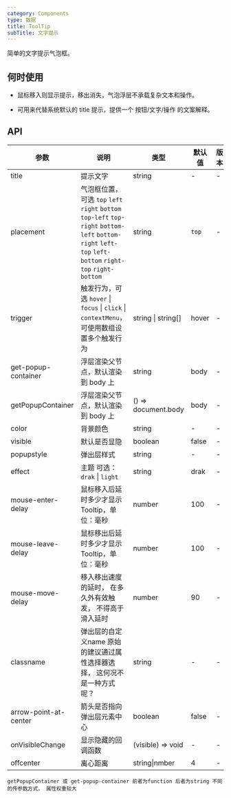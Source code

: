 ```yaml
---
category: Components
type: 数据
title: ToolTip
subTitle: 文字提示
---
```


简单的文字提示气泡框。

## 何时使用
- 鼠标移入则显示提示，移出消失，气泡浮层不承载复杂文本和操作。

- 可用来代替系统默认的 title 提示，提供一个 按钮/文字/操作 的文案解释。



## API

| 参数                  | 说明                                                                                                                                                   | 类型                | 默认值 | 版本 |
| --------------------- | ------------------------------------------------------------------------------------------------------------------------------------------------------ | ------------------- | ------ | ---- |
| title                 | 提示文字                                                                                                                                               | string              | -      | -    |
| placement             | 气泡框位置，可选 `top` `left` `right` `bottom` `top-left` `top-right` `bottom-left` `bottom-right` `left-top` `left-bottom` `right-top` `right-bottom` | string              | `top`  | -    |
| trigger               | 触发行为，可选 `hover` \| `focus` \| `click` \| `contextMenu`，可使用数组设置多个触发行为                                                              | string \| string[]  | hover  | -    |
| get-popup-container   | 浮层渲染父节点，默认渲染到 body 上                                                                                                                     | string              | body   | -    |
| getPopupContainer     | 浮层渲染父节点，默认渲染到 body 上                                                                                                                     | () => document.body | body   | -    |
| color                 | 背景颜色                                                                                                                                               | string              | -      | -    |
| visible               | 默认是否显隐                                                                                                                                           | boolean             | false  | -    |
| popupstyle            | 弹出层样式                                                                                                                                             | string              | -      | -    |
| effect                | 主题 可选：`drak` \| `light`                                                                                                                           | string              | drak   | -    |
| mouse-enter-delay     | 鼠标移入后延时多少才显示 Tooltip，单位：毫秒                                                                                                           | number              | 100    | -    |
| mouse-leave-delay     | 鼠标移出后延时多少才显示 Tooltip，单位：毫秒                                                                                                           | number              | 100    | -    |
| mouse-move-delay      | 移入移出速度的延时， 在多久外有效触发， 不得高于滑入延时                                                                                               | number              | 90     | -    |
| classname             | 弹出层的自定义name 原始的建议通过属性选择器选择， 这何况不是一种方式呢？                                                                               | string              | -      | -    |
| arrow-point-at-center | 箭头是否指向弹出层元素中心                                                                                                                             | boolean             | false  | -    |
| onVisibleChange       | 显示隐藏的回调函数                                                                                                                                     | (visible) => void   | -      | -    |
| offcenter             | 离心距离                                                                                                                                               | string\|nmber       | 4         | - |

`getPopupContainer 或 get-popup-container 前者为function 后者为string 不同的传参数方式， 属性权重较大`